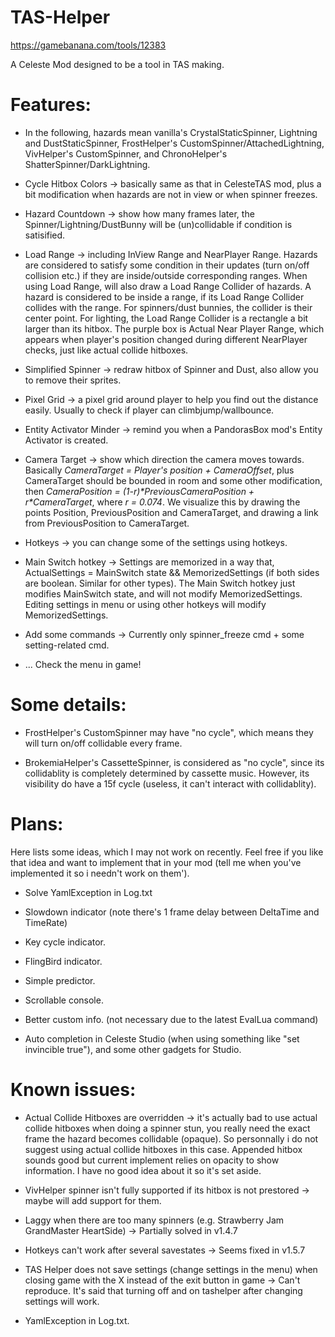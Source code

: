 # TAS-Helper

https://gamebanana.com/tools/12383

A Celeste Mod designed to be a tool in TAS making.

# Features:

- In the following, hazards mean vanilla's CrystalStaticSpinner, Lightning and DustStaticSpinner, FrostHelper's CustomSpinner/AttachedLightning, VivHelper's CustomSpinner, and ChronoHelper's ShatterSpinner/DarkLightning.

- Cycle Hitbox Colors -> basically same as that in CelesteTAS mod, plus a bit modification when hazards are not in view or when spinner freezes.

- Hazard Countdown -> show how many frames later, the Spinner/Lightning/DustBunny will be (un)collidable if condition is satisified.

- Load Range -> including InView Range and NearPlayer Range. Hazards are considered to satisfy some condition in their updates (turn on/off collision etc.) if they are inside/outside corresponding ranges. When using Load Range, will also draw a Load Range Collider of hazards. A hazard is considered to be inside a range, if its Load Range Collider collides with the range. For spinners/dust bunnies, the collider is their center point. For lighting, the Load Range Collider is a rectangle a bit larger than its hitbox. The purple box is Actual Near Player Range, which appears when player's position changed during different NearPlayer checks, just like actual collide hitboxes.

- Simplified Spinner -> redraw hitbox of Spinner and Dust, also allow you to remove their sprites.

- Pixel Grid -> a pixel grid around player to help you find out the distance easily. Usually to check if player can climbjump/wallbounce.

- Entity Activator Minder -> remind you when a PandorasBox mod's Entity Activator is created.

- Camera Target -> show which direction the camera moves towards. Basically *CameraTarget = Player's position + CameraOffset*, plus CameraTarget should be bounded in room and some other modification, then *CameraPosition = (1-r)\*PreviousCameraPosition + r\*CameraTarget*, where *r = 0.074*. We visualize this by drawing the points Position, PreviousPosition and CameraTarget, and drawing a link from PreviousPosition to CameraTarget.

- Hotkeys -> you can change some of the settings using hotkeys.

- Main Switch hotkey -> Settings are memorized in a way that, ActualSettings = MainSwitch state && MemorizedSettings (if both sides are boolean. Similar for other types). The Main Switch hotkey just modifies MainSwitch state, and will not modify MemorizedSettings. Editing settings in menu or using other hotkeys will modify MemorizedSettings.

- Add some commands -> Currently only spinner_freeze cmd + some setting-related cmd.

- ... Check the menu in game!

# Some details:

- FrostHelper's CustomSpinner may have "no cycle", which means they will turn on/off collidable every frame.

- BrokemiaHelper's CassetteSpinner, is considered as "no cycle", since its collidablity is completely determined by cassette music. However, its visibility do have a 15f cycle (useless, it can't interact with collidablity).

# Plans:

  Here lists some ideas, which I may not work on recently. Feel free if you like that idea and want to implement that in your mod (tell me when you've implemented it so i needn't work on them').

- Solve YamlException in Log.txt

- Slowdown indicator (note there's 1 frame delay between DeltaTime and TimeRate)

- Key cycle indicator.

- FlingBird indicator.

- Simple predictor.

- Scrollable console.

- Better custom info. (not necessary due to the latest EvalLua command)

- Auto completion in Celeste Studio (when using something like "set invincible true"), and some other gadgets for Studio.

# Known issues:

- Actual Collide Hitboxes are overridden -> it's actually bad to use actual collide hitboxes when doing a spinner stun, you really need the exact frame the hazard becomes collidable (opaque). So personnally i do not suggest using actual collide hitboxes in this case. Appended hitbox sounds good but current implement relies on opacity to show information. I have no good idea about it so it's set aside.

- VivHelper spinner isn't fully supported if its hitbox is not prestored -> maybe will add support for them.

- Laggy when there are too many spinners (e.g. Strawberry Jam GrandMaster HeartSide) -> Partially solved in v1.4.7

- Hotkeys can't work after several savestates -> Seems fixed in v1.5.7

- TAS Helper does not save settings (change settings in the menu) when closing game with the X instead of the exit button in game -> Can't reproduce. It's said that turning off and on tashelper after changing settings will work.

- YamlException in Log.txt.